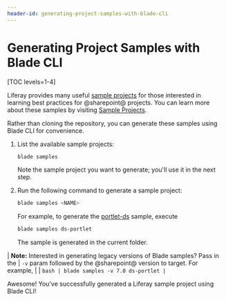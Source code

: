 ```yaml
---
header-id: generating-project-samples-with-blade-cli
---
```


# Generating Project Samples with Blade CLI

[TOC levels=1-4]

Liferay provides many useful 
[sample projects](https://github.com/liferay/liferay-blade-samples) for those
interested in learning best practices for @sharepoint@ projects. You can learn more
about these samples by visiting 
[Sample Projects](/docs/7-2/reference/-/knowledge_base/r/sample-projects).

Rather than cloning the repository, you can generate these samples using Blade
CLI for convenience.

1.  List the available sample projects:

    ```bash
    blade samples
    ```

    Note the sample project you want to generate; you'll use it in the next
    step.

2.  Run the following command to generate a sample project:

    ```bash
    blade samples <NAME>
    ```

    For example, to generate the
    [portlet-ds](https://github.com/liferay/liferay-blade-samples/tree/master/gradle/apps/ds-portlet)
    sample, execute

    ```bash
    blade samples ds-portlet
    ```

    The sample is generated in the current folder.

| **Note:** Interested in generating legacy versions of Blade samples? Pass in the
| `-v` param followed by the @sharepoint@ version to target. For example,
| 
| ```bash
| blade samples -v 7.0 ds-portlet
| ```

Awesome! You've successfully generated a Liferay sample project using Blade CLI!
